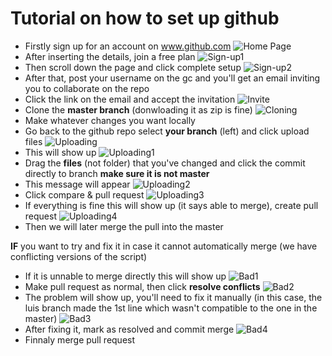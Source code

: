 # Tutorial on how to set up github
 
 * Firstly sign up for an account on www.github.com
![Home Page](https://gyazo.com/e0682e545dfadab6fbfb7db8a0c19080.png)
* After inserting the details, join a free plan
![Sign-up1](https://gyazo.com/e861f2fb607058b9f5a72705ecc645c9.png)
* Then scroll down the page and click complete setup
![Sign-up2](https://gyazo.com/06ea28fb5c916e0731ffbb7b4eecc265.png)
* After that, post your username on the gc and you'll get an email inviting you to collaborate on the repo
* Click the link on the email and accept the invitation
![Invite](https://gyazo.com/99b83bf6cd51cadaa89ad4e4167006b0.png)
* Clone the **master branch** (donwloading it as zip is fine)
![Cloning](https://gyazo.com/b8daefd4a7b8e8c60d5c5a92343dc3eb.png)
* Make whatever changes you want locally
* Go back to the github repo select **your branch** (left) and click upload files
![Uploading](https://i.imgur.com/pTb0QmJ.png)
* This will show up
![Uploading1](https://i.gyazo.com/738c068aa050e2d7fc4681b818acc2a2.png)
* Drag the **files** (not folder) that you've changed and click the commit directly to branch **make sure it is not master**
* This message will appear
![Uploading2](https://gyazo.com/f4508333da759d078ab93f5b7f806295.png)
* Click compare & pull request
![Uploading3](https://gyazo.com/65a01b09d627f33600298ef9be7d049f.png)
* If everything is fine this will show up (it says able to merge), create pull request
![Uploading4](https://gyazo.com/83903bfb72e90a1729678754e7c4fe82.png)
* Then we will later merge the pull into the master

**IF** you want to try and fix it in case it cannot automatically merge (we have conflicting versions of the script)

* If it is unnable to merge directly this will show up
![Bad1](https://gyazo.com/f9f11794c155bb3976963e27115d375b.png)
* Make pull request as normal, then click **resolve conflicts**
![Bad2](https://gyazo.com/db51511ed086db40ea654e88e93d524d.png)
* The problem will show up, you'll need to fix it manually (in this case, the luis branch made the 1st line which wasn't compatible to the one in the master)
![Bad3](https://gyazo.com/db9124514dd05a87e8039ad79ab596c2.png)
* After fixing it, mark as resolved and commit merge
![Bad4](https://gyazo.com/88d187477091c53963b775a4bec161e0.png)
* Finnaly merge pull request
